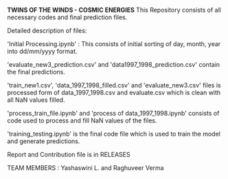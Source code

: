 **TWINS OF THE WINDS - COSMIC ENERGIES**
This Repository consists of all necessary codes and final prediction files.

Detailed description of files:

'Initial Processing.ipynb' : This consists of initial sorting of day, month, year into dd/mm/yyyy format.

'evaluate_new3_prediction.csv' and 'data1997_1998_prediction.csv' contain the final predictions.

'train_new1.csv', 'data_1997_1998_filled.csv' and 'evaluate_new3.csv' files is processed form of data_1997_1998.csv and evaluate.csv which is clean with all NaN values filled.
 
'process_train_file.ipynb' and 'process of data_1997_1998.ipynb' consists of code used to process and fill NaN values of the files.

'training_testing.ipynb' is the final code file which is used to train the model and generate predictions.

Report and Contribution file is in RELEASES

TEAM MEMBERS : 
Yashaswini L. and Raghuveer Verma
